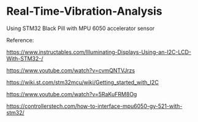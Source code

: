 # Real-Time-Vibration-Analysis
Using STM32 Black Pill with MPU 6050 accelerator sensor


Reference:

https://www.instructables.com/Illuminating-Displays-Using-an-I2C-LCD-With-STM32-/

https://www.youtube.com/watch?v=cvmQNTVJrzs

https://wiki.st.com/stm32mcu/wiki/Getting_started_with_I2C

https://www.youtube.com/watch?v=5RaKuFRM8Og

https://controllerstech.com/how-to-interface-mpu6050-gy-521-with-stm32/

